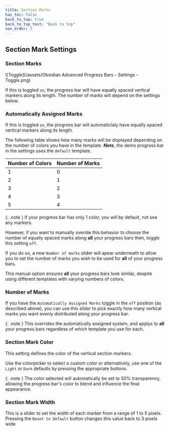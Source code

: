 ```yaml
---
title: Section Marks
has_toc: false
back_to_top: true
back_to_top_text: "Back to top"
nav_order: 5
---
```


## Section Mark Settings
### Section Marks
![Toggle](/assets/Obsidian Advanced Progress Bars - Settings - Toggle.png)

If this is toggled `on`, the progress bar will have equally spaced vertical markers along its length.
The number of marks will depend on the settings below.

### Automatically Assigned Marks
If this is toggled `on`, the progress bar will automaticlaly have equally spaced vertical markers along its length.

The following table shows how many marks will be displayed depending on the number of colors you have in the template.  **Note**, the demo progress bar in the settings uses the `default` template.

| Number of Colors | Number of Marks |
| ---------------- | --------------- |
| 1                | 0               |
| 2                | 1               |
| 3                | 2               |
| 4                | 3               |
| 5                | 4               |

{: .note }
If your progress bar has only 1 color, you will by default, not see any markers.

However, if you want to manually overide this behavior to choose the number of equally spaced marks along **all** your progress bars then, toggle this setting `off`.

If you do so, a new `Number of marks` slider will apear underneath to allow you to set the number of marks you wish to be used for **all** of your progress bars.

This manual option ensures **all** your progress bars look similar, despite using different templates with varying numbers of colors.

### Number of Marks
If you have the `Automatically Assigned Marks` toggle in the `off` position (as described above), you can use this slider to pick exactly how many vertical marks you want evenly distributed along your progress bar.

{: .note }
This overrides the automatically assigned system, and applys to **all** your progress bars regardless of which template you use for each.

### Section Mark Color
This setting defines the color of the vertical section markers.

Use the colorpicker to select a custom color or alternatively, use one of the `Light` or `Dark` defaults by pressing the appropriate buttons.

{: .note }
The color selected will automatically be set to 50% transparency, allowing the progress bar's color to blend and influence the final appearance.

### Section Mark Width
This is a slider to set the width of each marker from a range of 1 to 5 pixels.
Pressing the `Reset to Default` button changes this value back to 3 pixels wide.
